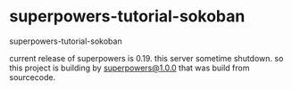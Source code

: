 # superpowers-tutorial-sokoban
superpowers-tutorial-sokoban

current release of superpowers is 0.19. this server sometime shutdown.
so this project is building by superpowers@1.0.0 that was build from sourcecode.